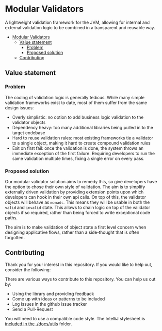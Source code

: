 # Modular Validators

A lightweight validation framework for the JVM, allowing for internal and external validation logic to be combined in a transparent and reusable 
way.

<!-- TOC -->
* [Modular Validators](#modular-validators)
  * [Value statement](#value-statement)
    * [Problem](#problem)
    * [Proposed solution](#proposed-solution)
  * [Contributing](#contributing)
<!-- TOC -->

## Value statement

### Problem
The coding of validation logic is generally tedious. While many simple validation frameworks exist to date, most of them suffer from the same 
design issues:

* Overly simplistic: no option to add business logic validation to the validator objects
* Dependency heavy: too many additional libraries being pulled in to the target codebase
* Hard to reuse validation rules: most existing frameworks tie a validator to a single object, making it hard to create compound validation rules
* Exit on first fail: once the validation is done, the system throws an immediate exception of the first failure. Requiring developers to run 
  the same validation multiple times, fixing a single error on every pass.

### Proposed solution

Our modular validator solution aims to remedy this, so give developers have the option to chose their own style of validation.
The aim is to simplify externally driven validation by providing extension points upon which developers can hook in their own api calls.
On top of this, the validator objects will behave as `monads`. This means they will be usable in both the `valid` and `invalid` state.
This allows to chain logic on top of the validator objects if so required, rather than being forced to write exceptional code paths.

The aim is to make validation of object state a first level concern when designing applicative flows, rather than a side-thought that is often 
forgotten.


## Contributing

Thank you for your interest in this repository. If you would like to help out, consider the
following:

There are various ways to contribute to this repository. You can help us out by:

* Using the library and providing feedback
* Come up with ideas or patterns to be included
* Log issues in the github issue tracker
* Send a Pull-Request

You will need to use a compatible code style. The IntelliJ stylesheet
is [included in the ./docs/utils](./docs/utils/SDDStyle.xml) folder. 